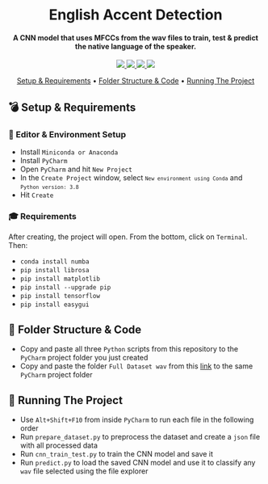 <h1 align="center">
  English Accent Detection
  <br>
</h1>

<h4 align="center"> A CNN model that uses MFCCs from the wav files to train, test & predict the native language of the speaker. </h4>

<p align="center">
  <a href="https://www.python.org/">
    <img src="https://img.shields.io/badge/Python-Language-informational?style=flat&logo=python&logoColor=blue&color=blueviolet">
  </a>
  <a href="https://www.tensorflow.org/install">
    <img src="https://img.shields.io/badge/Tensorflow-Library-informational?style=flat&logo=tensorflow&logoColor=blue&color=blueviolet">
  </a>
  <a href="https://www.microsoft.com/en-au/software-download/windows10">
    <img src="https://img.shields.io/badge/Windows-OS-informational?style=flat&logo=windows&logoColor=green&color=orange">
  </a>
  <a href="https://www.jetbrains.com/pycharm/">
    <img src="https://img.shields.io/badge/PyCharm-Editor-informational?style=flat&logo=pycharm&logoColor=yellow&color=red">
  </a>
</p>

<p align="center">
  <a href="#bomb-Setup--Requirements">Setup & Requirements</a> •
  <a href="#scroll-Folder-Structure--Code">Folder Structure & Code</a> •
  <a href="#star2-Running-The-Project">Running The Project</a>
</p>

## :bomb: Setup & Requirements

### :space_invader: Editor & Environment Setup
* Install <code>Miniconda or Anaconda</code>
* Install <code>PyCharm</code>
* Open <code>PyCharm</code> and hit <code>New Project</code>
* In the <code>Create Project</code> window, select <code>`New environment using Conda`</code> and <code>`Python version: 3.8`</code>
* Hit <code>Create</code>

### :mortar_board: Requirements
After creating, the project will open. From the bottom, click on <code>Terminal</code>. Then:
* <code>conda install numba</code>
* <code>pip install librosa</code>
* <code>pip install matplotlib</code>
* <code>pip install --upgrade pip</code>
* <code>pip install tensorflow</code>
* <code>pip install easygui</code>

## :scroll: Folder Structure & Code
* Copy and paste all three <code>Python</code> scripts from this repository to the <code>PyCharm</code> project folder you just created
* Copy and paste the folder <code>Full Dataset wav</code> from this [link](https://drive.google.com/drive/folders/115Ke1X5BEkvP26g8k77dlgO-_tR7vQGg?usp=sharing) to the same <code>PyCharm</code> project folder

## :star2: Running The Project
* Use <code>Alt+Shift+F10</code> from inside <code>PyCharm</code> to run each file in the following order
* Run <code>prepare_dataset.py</code> to preprocess the dataset and create a <code>json</code> file with all processed data
* Run <code>cnn_train_test.py</code> to train the CNN model and save it
* Run <code>predict.py</code> to load the saved CNN model and use it to classify any <code>wav</code> file selected using the file explorer
